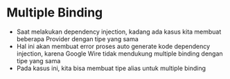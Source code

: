 # Multiple Binding

- Saat melakukan dependency injection, kadang ada kasus kita membuat beberapa Provider dengan tipe yang sama
- Hal ini akan membuat error proses auto generate kode dependency injection, karena Google Wire tidak mendukung multiple
  binding dengan tipe yang sama
- Pada kasus ini, kita bisa membuat tipe alias untuk multiple binding 